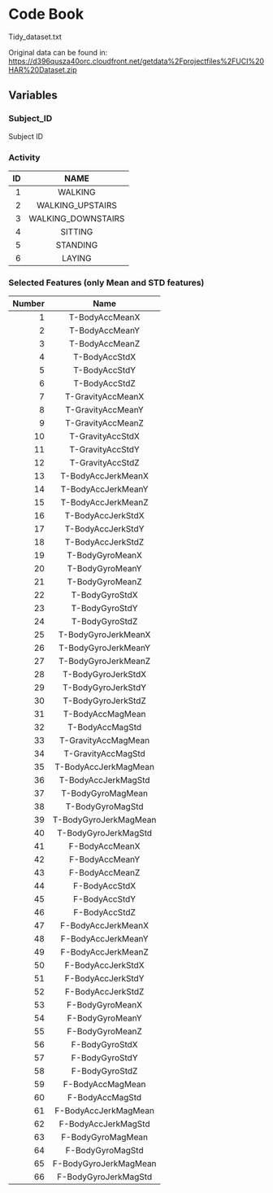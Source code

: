 # Code Book 
Tidy_dataset.txt

Original data can be found in:
https://d396qusza40orc.cloudfront.net/getdata%2Fprojectfiles%2FUCI%20HAR%20Dataset.zip

## Variables
### Subject_ID

Subject ID

### Activity

| ID|   NAME |
|-------:|:-------:|
|  1 |           WALKING|
|  2 |  WALKING_UPSTAIRS|
|  3 | WALKING_DOWNSTAIRS|
|  4|            SITTING|
|  5|           STANDING|
|  6|            LAYING|

### Selected Features (only Mean and STD features)

| Number | Name |
|---------:|:---------------:|
|	1	|	T-BodyAccMeanX	|
|	2	|	T-BodyAccMeanY	|
|	3	|	T-BodyAccMeanZ	|
|	4	|	T-BodyAccStdX	|
|	5	|	T-BodyAccStdY	|
|	6	|	T-BodyAccStdZ	|
|	7	|	T-GravityAccMeanX	|
|	8	|	T-GravityAccMeanY	|
|	9	|	T-GravityAccMeanZ	|
|	10	|	T-GravityAccStdX	|
|	11	|	T-GravityAccStdY	|
|	12	|	T-GravityAccStdZ	|
|	13	|	T-BodyAccJerkMeanX	|
|	14	|	T-BodyAccJerkMeanY	|
|	15	|	T-BodyAccJerkMeanZ	|
|	16	|	T-BodyAccJerkStdX	|
|	17	|	T-BodyAccJerkStdY	|
|	18	|	T-BodyAccJerkStdZ	|
|	19	|	T-BodyGyroMeanX	|
|	20	|	T-BodyGyroMeanY	|
|	21	|	T-BodyGyroMeanZ	|
|	22	|	T-BodyGyroStdX	|
|	23	|	T-BodyGyroStdY	|
|	24	|	T-BodyGyroStdZ	|
|	25	|	T-BodyGyroJerkMeanX	|
|	26	|	T-BodyGyroJerkMeanY	|
|	27	|	T-BodyGyroJerkMeanZ	|
|	28	|	T-BodyGyroJerkStdX	|
|	29	|	T-BodyGyroJerkStdY	|
|	30	|	T-BodyGyroJerkStdZ	|
|	31	|	T-BodyAccMagMean	|
|	32	|	T-BodyAccMagStd	|
|	33	|	T-GravityAccMagMean	|
|	34	|	T-GravityAccMagStd	|
|	35	|	T-BodyAccJerkMagMean	|
|	36	|	T-BodyAccJerkMagStd	|
|	37	|	T-BodyGyroMagMean	|
|	38	|	T-BodyGyroMagStd	|
|	39	|	T-BodyGyroJerkMagMean	|
|	40	|	T-BodyGyroJerkMagStd	|
|	41	|	F-BodyAccMeanX	|
|	42	|	F-BodyAccMeanY	|
|	43	|	F-BodyAccMeanZ	|
|	44	|	F-BodyAccStdX	|
|	45	|	F-BodyAccStdY	|
|	46	|	F-BodyAccStdZ	|
|	47	|	F-BodyAccJerkMeanX	|
|	48	|	F-BodyAccJerkMeanY	|
|	49	|	F-BodyAccJerkMeanZ	|
|	50	|	F-BodyAccJerkStdX	|
|	51	|	F-BodyAccJerkStdY	|
|	52	|	F-BodyAccJerkStdZ	|
|	53	|	F-BodyGyroMeanX	|
|	54	|	F-BodyGyroMeanY	|
|	55	|	F-BodyGyroMeanZ	|
|	56	|	F-BodyGyroStdX	|
|	57	|	F-BodyGyroStdY	|
|	58	|	F-BodyGyroStdZ	|
|	59	|	F-BodyAccMagMean	|
|	60	|	F-BodyAccMagStd	|
|	61	|	F-BodyAccJerkMagMean	|
|	62	|	F-BodyAccJerkMagStd	|
|	63	|	F-BodyGyroMagMean	|
|	64	|	F-BodyGyroMagStd	|
|	65	|	F-BodyGyroJerkMagMean	|
|	66	|	F-BodyGyroJerkMagStd	|
